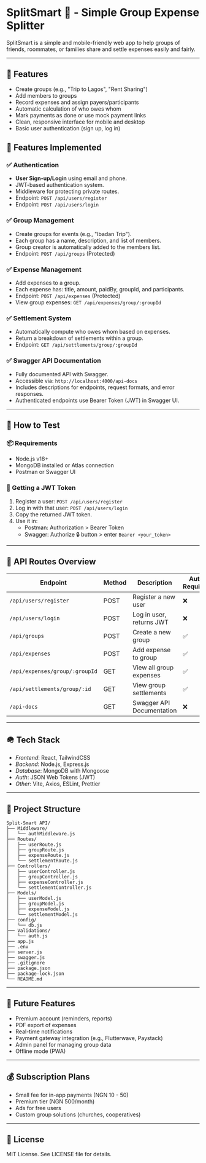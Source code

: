 # SplitSmart 💸 - Simple Group Expense Splitter

SplitSmart is a simple and mobile-friendly web app to help groups of friends, roommates, or families share and settle expenses easily and fairly.

---



## 🚀 Features
- Create groups (e.g., "Trip to Lagos", "Rent Sharing")
- Add members to groups
- Record expenses and assign payers/participants
- Automatic calculation of who owes whom
- Mark payments as done or use mock payment links
- Clean, responsive interface for mobile and desktop
- Basic user authentication (sign up, log in)


## 🚀 Features Implemented

### ✅ Authentication
- **User Sign-up/Login** using email and phone.
- JWT-based authentication system.
- Middleware for protecting private routes.
- Endpoint: `POST /api/users/register`  
- Endpoint: `POST /api/users/login`  

### ✅ Group Management
- Create groups for events (e.g., "Ibadan Trip").
- Each group has a name, description, and list of members.
- Group creator is automatically added to the members list.
- Endpoint: `POST /api/groups` (Protected)

### ✅ Expense Management
- Add expenses to a group.
- Each expense has: title, amount, paidBy, groupId, and participants.
- Endpoint: `POST /api/expenses` (Protected)
- View group expenses: `GET /api/expenses/group/:groupId`

### ✅ Settlement System
- Automatically compute who owes whom based on expenses.
- Return a breakdown of settlements within a group.
- Endpoint: `GET /api/settlements/group/:groupId`

### ✅ Swagger API Documentation
- Fully documented API with Swagger.
- Accessible via: `http://localhost:4000/api-docs`
- Includes descriptions for endpoints, request formats, and error responses.
- Authenticated endpoints use Bearer Token (JWT) in Swagger UI.

---

## 🧪 How to Test

### 📦 Requirements
- Node.js v18+
- MongoDB installed or Atlas connection
- Postman or Swagger UI

### 🔐 Getting a JWT Token
1. Register a user: `POST /api/users/register`
2. Log in with that user: `POST /api/users/login`
3. Copy the returned JWT token.
4. Use it in:
   - Postman: Authorization > Bearer Token
   - Swagger: Authorize 🔒 button > enter `Bearer <your_token>`

---

## 🔄 API Routes Overview

| Endpoint                         | Method | Description                   | Auth Required  |
|----------------------------------|--------|-------------------------------|---------------  |
| `/api/users/register`            | POST   | Register a new user           | ❌              |
| `/api/users/login`               | POST   | Log in user, returns JWT      | ❌              |
| `/api/groups`                    | POST   | Create a new group            | ✅              |
| `/api/expenses`                  | POST   | Add expense to group          | ✅              |
| `/api/expenses/group/:groupId`   | GET    | View all group expenses       | ✅              |
| `/api/settlements/group/:id`     | GET    | View group settlements        |  ✅             |
| `/api-docs`                      | GET    | Swagger API Documentation     | ❌              |

---

## 🪖 Tech Stack
- *Frontend*: React, TailwindCSS
- *Backend*: Node.js, Express.js
- *Database*: MongoDB with Mongoose
- *Auth*: JSON Web Tokens (JWT)
- *Other*: Vite, Axios, ESLint, Prettier

---

## 📁 Project Structure

```
Split-Smart API/
├── Middleware/
│   └── authMiddleware.js
├── Routes/
│   ├── userRoute.js
│   ├── groupRoute.js
│   ├── expenseRoute.js
│   └── settlementRoute.js
├── Controllers/
│   ├── userController.js
│   ├── groupController.js
│   ├── expenseController.js
│   └── settlementController.js
├── Models/
│   ├── userModel.js
│   ├── groupModel.js
│   ├── expenseModel.js
│   └── settlementModel.js
├── config/
│   └── db.js
├── Validations/
│   └── auth.js
├── app.js
├── .env
├── server.js
├── swagger.js
├── .gitignore
├── package.json
├── package-lock.json
└── README.md

```
---


## 🌟 Future Features
- Premium account (reminders, reports)
- PDF export of expenses
- Real-time notifications
- Payment gateway integration (e.g., Flutterwave, Paystack)
- Admin panel for managing group data
- Offline mode (PWA)

---

## 💰 Subscription Plans
- Small fee for in-app payments (NGN 10 - 50)
- Premium tier (NGN 500/month)
- Ads for free users
- Custom group solutions (churches, cooperatives)

---


## 💪 License
MIT License. See LICENSE file for details.
